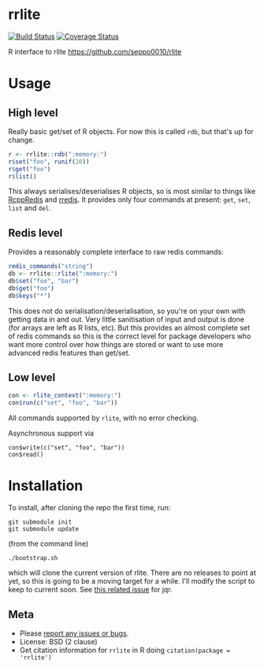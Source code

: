 # rrlite

[![Build Status](https://travis-ci.org/richfitz/rrlite.png?branch=master)](https://travis-ci.org/richfitz/rrlite)
[![Coverage Status](https://coveralls.io/repos/richfitz/rrlite/badge.svg?branch=master)](https://coveralls.io/r/richfitz/rrlite?branch=master)

R interface to rlite https://github.com/seppo0010/rlite

# Usage

## High level

Really basic get/set of R objects.  For now this is called `rdb`, but that's up for change.

```r
r <- rrlite::rdb(":memory:")
r$set("foo", runif(20))
r$get("foo")
r$list()
```

This always serialises/deserialises R objects, so is most similar to things like [RcppRedis](https://github.com/eddelbuettel/rcppredis) and [rredis](http://cran.r-project.org/web/packages/rredis/index.html).  It provides only four commands at present: `get`, `set`, `list` and `del`.

## Redis level

Provides a reasonably complete interface to raw redis commands:

```r
redis_commands("string")
db <- rrlite::rlite(":memory:")
db$set("foo", "bar")
db$get("foo")
db$keys("*")
```

This does not do serialisation/deserialisation, so you're on your own with getting data in and out.  Very little sanitisation of input and output is done (for arrays are left as R lists, etc).  But this provides an almost complete set of redis commands so this is the correct level for package developers who want more control over how things are stored or want to use more advanced redis features than get/set.

## Low level

```r
con <- rlite_context(":memory:")
con$run(c("set", "foo", "bar"))
```

All commands supported by `rlite`, with no error checking.

Asynchronous support via

```
con$write(c("set", "foo", "bar"))
con$read()
```

# Installation

To install, after cloning the repo the first time, run:

```
git submodule init
git submodule update
```

(from the command line)

```
./bootstrap.sh
```

which will clone the current version of rlite.  There are no releases to point at yet, so this is going to be a moving target for a while.  I'll modify the script to keep to current soon.  See [this related issue](https://github.com/richfitz/rrlite/issues/1) for jqr.

## Meta

* Please [report any issues or bugs](https://github.com/richfitz/rrlite/issues).
* License: BSD (2 clause)
* Get citation information for `rrlite` in R doing `citation(package = 'rrlite')`
